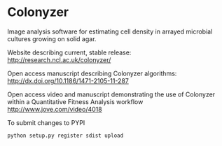 Colonyzer
=========

Image analysis software for estimating cell density in arrayed microbial cultures growing on solid agar.

Website describing current, stable release:
http://research.ncl.ac.uk/colonyzer/

Open access manuscript describing Colonyzer algorithms:
http://dx.doi.org/10.1186/1471-2105-11-287

Open access video and manuscript demonstrating the use of Colonyzer within a Quantitative Fitness Analysis workflow
http://www.jove.com/video/4018

To submit changes to PYPI

	python setup.py register sdist upload